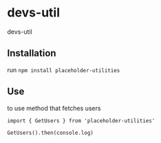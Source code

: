 # devs-util
devs-util

## Installation

run `npm install placeholder-utilities`

## Use

to use method that fetches users
```
import { GetUsers } from 'placeholder-utilities'

GetUsers().then(console.log)

```